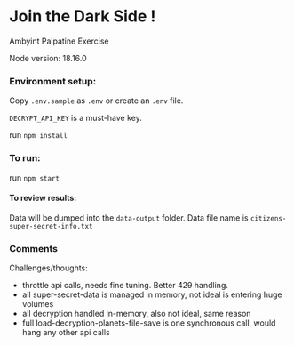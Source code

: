 
# Join the Dark Side !
Ambyint Palpatine Exercise

Node version: 18.16.0

### Environment setup:
Copy `.env.sample` as `.env` or create an `.env` file.

`DECRYPT_API_KEY` is a must-have key.

run `npm install`

### To run:
run `npm start`

#### To review results:
Data will be dumped into the `data-output` folder.
Data file name is `citizens-super-secret-info.txt`


### Comments
Challenges/thoughts:
- throttle api calls, needs fine tuning. Better 429 handling.
- all super-secret-data is managed in memory, not ideal is entering huge volumes
- all decryption handled in-memory, also not ideal, same reason
- full load-decryption-planets-file-save is one synchronous call, would hang any other api calls

